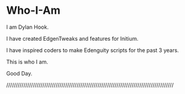# Who-I-Am

I am Dylan Hook.

I have created EdgenTweaks and features for Initium.

I have inspired coders to make Edenguity scripts for the past 3 years.

This is who I am.

Good Day.

////////////////////////////////////////////////////////////////////////////////////////

